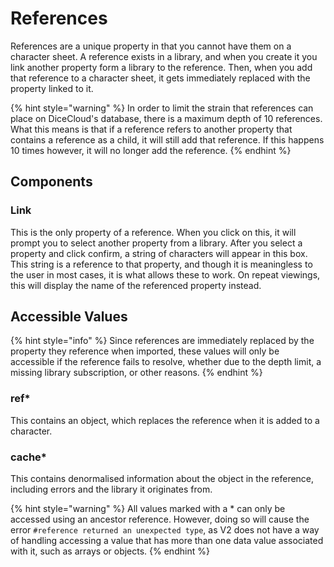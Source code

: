 # References

References are a unique property in that you cannot have them on a character sheet. A reference exists in a library, and when you create it you link another property form a library to the reference. Then, when you add that reference to a character sheet, it gets immediately replaced with the property linked to it.

{% hint style="warning" %}
In order to limit the strain that references can place on DiceCloud's database, there is a maximum depth of 10 references. What this means is that if a reference refers to another property that contains a reference as a child, it will still add that reference. If this happens 10 times however, it will no longer add the reference.
{% endhint %}

## Components

### Link

This is the only property of a reference. When you click on this, it will prompt you to select another property from a library. After you select a property and click confirm, a string of characters will appear in this box. This string is a reference to that property, and though it is meaningless to the user in most cases, it is what allows these to work. On repeat viewings, this will display the name of the referenced property instead.

## Accessible Values

{% hint style="info" %}
Since references are immediately replaced by the property they reference when imported, these values will only be accessible if the reference fails to resolve, whether due to the depth limit, a missing library subscription, or other reasons.
{% endhint %}

### ref\*

This contains an object, which replaces the reference when it is added to a character.

### cache\*

This contains denormalised information about the object in the reference, including errors and the library it originates from.

{% hint style="warning" %}
All values marked with a \* can only be accessed using an ancestor reference. However, doing so will cause the error `#reference returned an unexpected type`, as V2 does not have a way of handling accessing a value that has more than one data value associated with it, such as arrays or objects.
{% endhint %}

